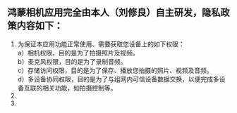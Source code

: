 ## 鸿蒙相机应用完全由本人（刘修良）自主研发，隐私政策内容如下：

1. 为保证本应用功能正常使用、需要获取您设备上的如下权限：  
    a）相机权限，目的是为了拍摄照片及视频。  
    b）麦克风权限，目的是为了录制音频。  
    c）存储访问权限，目的是为了保存、播放您拍摄的照片、视频及音频。  
    d）多设备协同权限，目的是为了与组网内可信设备数据交换，以便完成多设备互联的相关功能，如拍摄控制等。  
2. 
3. 
